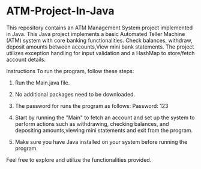 # ATM-Project-In-Java
This repository contains an ATM Management System project implemented in Java.
This Java project implements a basic Automated Teller Machine (ATM) system with core banking functionalities. Check balances, withdraw, deposit amounts between accounts,View mini bank statements. The project utilizes exception handling for input validation and a HashMap to store/fetch account details.

Instructions To run the program, follow these steps:

1. Run the Main.java file.

2. No additional packages need to be downloaded.

3. The password for runs the program as follows:
Password: 123

4. Start by running the "Main" to fetch an account and set up the system to perform actions such as withdrawing, checking balances, and depositing amounts,viewing mini statements and exit from the program.

5. Make sure you have Java installed on your system before running the program.

Feel free to explore and utilize the functionalities provided.

